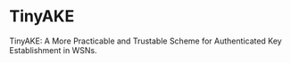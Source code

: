 # TinyAKE
TinyAKE: A More Practicable and Trustable Scheme for Authenticated Key Establishment in WSNs. 

